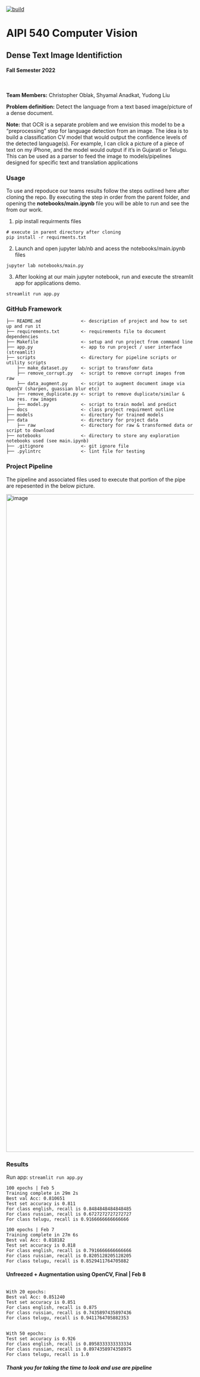 [![build](https://github.com/shyamal-anadkat/AIPI540_ComputerVision/actions/workflows/main.yml/badge.svg?branch=master)](https://github.com/shyamal-anadkat/AIPI540_ComputerVision/actions/workflows/main.yml)

AIPI 540 Computer Vision
========================
## Dense Text Image Identifiction
#### Fall Semester 2022

<br>

**Team Members:** Christopher Oblak, Shyamal Anadkat, Yudong Liu

**Problem definition:** Detect the language from a text based image/picture of a dense document.

**Note:** that OCR is a separate problem and we envision this  model to be a “preprocessing” step for language detection
from an image. The idea is to build a classification CV model that would output the confidence levels of the detected
language(s). For example, I can click a picture of a piece of text on my iPhone, and the model would output if it’s in Gujarati or Telugu. This can be used as a parser to feed the image to models/pipelines designed for specific text and translation applications

### Usage

To use and repoduce our teams results follow the steps outlined here after
cloning the repo. By executing the step in order from the parent folder, and
opening the **notebooks/main.ipynb** file you will be able to run and see the
from our work.

1. pip install requirments files
```
# execute in parent directory after cloning
pip install -r requirments.txt
```
2. Launch and open jupyter lab/nb and acess the notebooks/main.ipynb files
```
jupyter lab notebooks/main.py
```
3. After looking at our main jupyter notebook, run and execute the streamlit app for
   applications demo.

```
streamlit run app.py
```

### GitHub Framework


```
├── README.md               <- description of project and how to set up and run it
├── requirements.txt        <- requirements file to document dependencies
├── Makefile                <- setup and run project from command line
├── app.py                  <- app to run project / user interface (streamlit)
├── scripts                 <- directory for pipeline scripts or utility scripts
    ├── make_dataset.py     <- script to transfomr data
    ├── remove_corrupt.py   <- script to remove corrupt images from raw
    ├── data_augment.py     <- script to augment document image via OpenCV (sharpen, guassian blur etc)
    ├── remove_duplicate.py <- script to remove duplicate/similar & low res. raw images
    ├── model.py            <- script to train model and predict
├── docs                    <- class project requirment outline
├── models                  <- directory for trained models
├── data                    <- directory for project data
    ├── raw                 <- directory for raw & transformed data or script to download
├── notebooks               <- directory to store any exploration notebooks used (see main.ipynb)
├── .gitignore              <- git ignore file
├── .pylintrc               <- lint file for testing

```

### Project Pipeline

The pipeline and associated files used to execute that portion of the pipe are repesented in the below picture.

<img width="1768" alt="image" src="https://user-images.githubusercontent.com/12115186/153104350-2a70e0ae-0338-427c-b110-1f387d76c296.png">

### Results

Run app: ` streamlit run app.py
`

```
100 epochs | Feb 5
Training complete in 29m 2s
Best val Acc: 0.810651
Test set accuracy is 0.811
For class english, recall is 0.8484848484848485
For class russian, recall is 0.6727272727272727
For class telugu, recall is 0.9166666666666666
```

```
100 epochs | Feb 7
Training complete in 27m 6s
Best val Acc: 0.818182
Test set accuracy is 0.818
For class english, recall is 0.7916666666666666
For class russian, recall is 0.8205128205128205
For class telugu, recall is 0.8529411764705882
```


#### **Unfreezed + Augmentation using OpenCV, Final | Feb 8**
```

With 20 epochs:
Best val Acc: 0.851240
Test set accuracy is 0.851
For class english, recall is 0.875
For class russian, recall is 0.7435897435897436
For class telugu, recall is 0.9411764705882353


With 50 epochs:
Test set accuracy is 0.926
For class english, recall is 0.8958333333333334
For class russian, recall is 0.8974358974358975
For class telugu, recall is 1.0
```

##### __Thank you for taking the time to look and use are pipeline__
